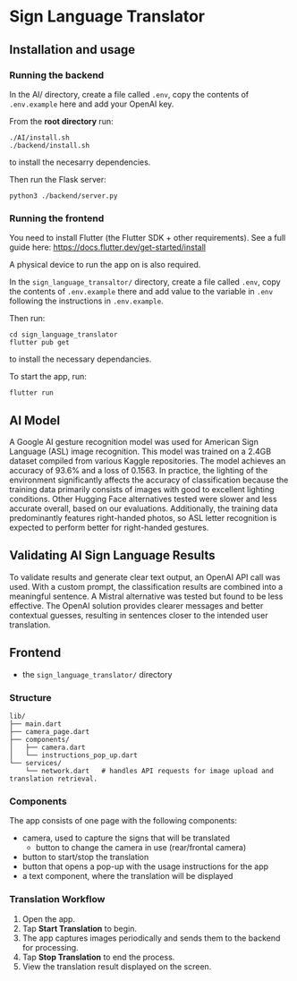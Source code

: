 # Sign Language Translator

## Installation and usage

### Running the backend
In the AI/ directory, create a file called `.env`, copy the contents of `.env.example` here and add your OpenAI key.

From the **root directory** run:
```
./AI/install.sh
./backend/install.sh
```
to install the necesarry dependencies.

Then run the Flask server:
```
python3 ./backend/server.py
```

### Running the frontend

You need to install Flutter (the Flutter SDK + other requirements). See a full guide here: https://docs.flutter.dev/get-started/install

A physical device to run the app on is also required.

In the `sign_language_transaltor/` directory, create a file called `.env`, copy the contents of `.env.example` there and add value to the variable in `.env` following the instructions in `.env.example`.

Then run:
```
cd sign_language_translator
flutter pub get
```
to install the necessary dependancies.

To start the app, run:
```
flutter run
```

## AI Model
A Google AI gesture recognition model was used for American Sign Language (ASL) image recognition. This model was trained on a 2.4GB dataset compiled from various Kaggle repositories.
The model achieves an accuracy of 93.6% and a loss of 0.1563. 
In practice, the lighting of the environment significantly affects the accuracy of classification because the training data primarily consists of images with good to excellent lighting conditions.
Other Hugging Face alternatives tested were slower and less accurate overall, based on our evaluations. Additionally, the training data predominantly features right-handed photos, so ASL letter recognition is expected to perform better for right-handed gestures.

## Validating AI Sign Language Results
To validate results and generate clear text output, an OpenAI API call was used. With a custom prompt, the classification results are combined into a meaningful sentence.
A Mistral alternative was tested but found to be less effective. The OpenAI solution provides clearer messages and better contextual guesses, resulting in sentences closer to the intended user translation.

## Frontend

- the `sign_language_translator/` directory

### Structure
```
lib/
├── main.dart 
├── camera_page.dart
├── components/
│   ├── camera.dart
│   └── instructions_pop_up.dart
└── services/
    └── network.dart   # handles API requests for image upload and translation retrieval.
```

### Components
The app consists of one page with the following components:
- camera, used to capture the signs that will be translated
    - button to change the camera in use (rear/frontal camera)
- button to start/stop the translation
- button that opens a pop-up with the usage instructions for the app
- a text component, where the translation will be displayed


### Translation Workflow
1. Open the app.
2. Tap **Start Translation** to begin.
3. The app captures images periodically and sends them to the backend for processing.
4. Tap **Stop Translation** to end the process.
5. View the translation result displayed on the screen.

